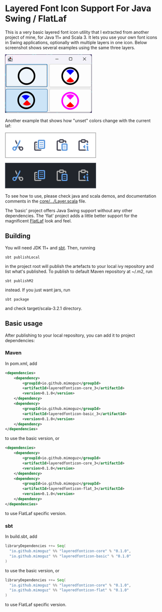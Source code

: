 # Layered Font Icon Support For Java Swing / FlatLaf

This is a very basic layered font icon utility that I extracted from another project of mine, for Java 11+ and Scala 3. It lets you use your own font icons in Swing applications, optionally with multiple layers in one icon. Below screenshot shows several examples using the same three layers.

![Screenshot](./.github/images/screenshot-2023-01-29.png)

Another example that shows how "unset" colors change with the current laf:

![Screenshot](./.github/images/themes.png)

To see how to use, please check java and scala demos, and documentation comments in the [core/.../Layer.scala](./core/src/main/scala/io/github/mimoguz/layeredfonticon/Layer.scala) file.

The 'basic' project offers Java Swing support without any other dependencies. The 'flat' project adds a little better support for the magnificent [FlatLaf](https://www.formdev.com/flatlaf/) look and feel.

## Building

You will need JDK 11+ and [sbt](https://www.scala-sbt.org/index.html). Then, running

    sbt publishLocal

in the project root will publish the artefacts to your local ivy repository and list what's published. 
To publish to default Maven repository at ~/.m2, run

    sbt publishM2

instead. If you just want jars, run

    sbt package

and check target/scala-3.2.1 directory.

## Basic usage

After publishing to your local repository, you can add it to project dependencies:

### Maven

In pom.xml, add

```xml
<dependencies>
    <dependency>
        <groupId>io.github.mimoguz</groupId>
        <artifactId>layeredfonticon-core_3</artifactId>
        <version>0.1.0</version>
    </dependency>
    <dependency>
        <groupId>io.github.mimoguz</groupId>
        <artifactId>layeredfonticon-basic_3</artifactId>
        <version>0.1.0</version>
    </dependency>
</dependencies>
```

to use the basic version, or 

```xml
<dependencies>
    <dependency>
        <groupId>io.github.mimoguz</groupId>
        <artifactId>layeredfonticon-core_3</artifactId>
        <version>0.1.0</version>
    </dependency>
    <dependency>
        <groupId>io.github.mimoguz</groupId>
        <artifactId>layeredfonticon-flat_3</artifactId>
        <version>0.1.0</version>
    </dependency>
</dependencies>
```

to use FlatLaf specific version.

### sbt

In build.sbt, add

```scala
libraryDependencies ++= Seq(
  "io.github.mimoguz" %% "layeredfonticon-core" % "0.1.0",
  "io.github.mimoguz" %% "layeredfonticon-basic" % "0.1.0"
)
```

to use the basic version, or

```scala
libraryDependencies ++= Seq(
  "io.github.mimoguz" %% "layeredfonticon-core" % "0.1.0",
  "io.github.mimoguz" %% "layeredfonticon-flat" % "0.1.0"
)
```

to use FlatLaf specific version.
